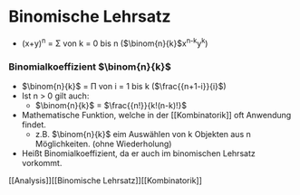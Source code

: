 # Binomische Lehrsatz
 + (x+y)<sup>n</sup> = Σ von k = 0 bis n ($\binom{n}{k}$x<sup>n-k</sup>y<sup>k</sup>)

### Binomialkoeffizient $\binom{n}{k}$
+ $\binom{n}{k}$ = Π von i = 1 bis k ($\frac{{n+1-i}}{i}$)
+ Ist n > 0 gilt auch:
	+ $\binom{n}{k}$ = $\frac{{n!}}{k!(n-k)!}$
+ Mathematische Funktion, welche in der [[Kombinatorik]] oft Anwendung findet.
	+ z.B. $\binom{n}{k}$ eim Auswählen von k Objekten aus n Möglichkeiten. (ohne Wiederholung)
+ Heißt Binomialkoeffizient, da er auch im binomischen Lehrsatz vorkommt.

[[Analysis]][[Binomische Lehrsatz]][[Kombinatorik]]